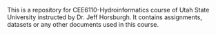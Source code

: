 This is a repository for CEE6110-Hydroinformatics course of Utah State University instructed by Dr. Jeff Horsburgh. It contains assignments, datasets or any other documents used in this course.
